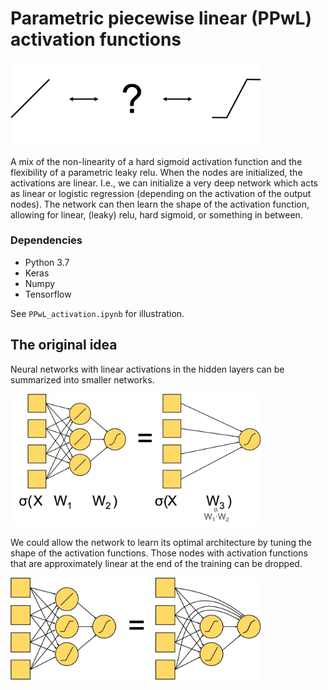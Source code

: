 # Parametric piecewise linear (PPwL) activation functions

<img src="assets/various_fns.png" width="400px">

A mix of the non-linearity of a hard sigmoid activation function and the
flexibility of a parametric leaky relu. When the nodes are initialized, the
activations are linear. I.e., we can initialize a very deep network which acts
as linear or logistic regression (depending on the activation of the output
nodes). The network can then learn the shape of the activation function,
allowing for linear, (leaky) relu, hard sigmoid, or something in between.

### Dependencies
   - Python 3.7
   - Keras
   - Numpy
   - Tensorflow
   
See ``PPwL_activation.ipynb`` for illustration. 

## The original idea

Neural networks with linear activations in the hidden layers can be summarized into smaller networks.

<img src="assets/NN_equiv1.png" width="400px">

We could allow the network to learn its optimal architecture by tuning the shape of the activation
functions. Those nodes with activation functions that are approximately linear at the end of the
training can be dropped.

<img src="assets/NN_equiv2.png" width="400px">


